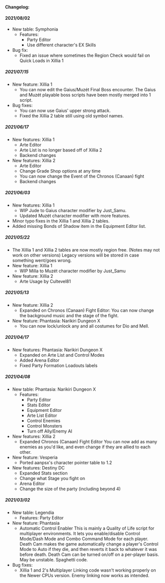 #### Changelog:

#### 2021/08/02
-	New table: Symphonia
	-	Features:
		- Party Editor
		- Use different character's EX Skills
- Bug fix:
	-	Fixed an issue where sometimes the Region Check would fail on Quick Loads in Xillia 1

##### 2021/07/15
-	New feature: Xillia 1
	-	You can now edit the Gaius/Muzét Final Boss encounter.
The Gaius and Muzét playable boss scripts have been mostly merged into 1 script.
-	Bug fixes:
	-	You can now use Gaius' upper strong attack.
	-	Fixed the Xillia 2 table still using old symbol names.

##### 2021/06/17
-	New features: Xillia 1
	-	Arte Editor
	-	Arte List is no longer based off of Xillia 2
	-	Backend changes
-	New features: Xillia 2
	-	Arte Editor
	-	Change Grade Shop options at any time
	-	You can now change the Event of the Chronos (Canaan) fight
	-	Backend changes

##### 2021/06/03
-	New features: Xillia 1
	-	WIP Jude to Gaius character modifier by Just_Samu.
	-	Updated Muzét character modifier with more features.
-	Minor typo fixes in the Xillia 1 and Xillia 2 tables.
-	Added missing Bonds of Shadow item in the Equipment Editor list.

##### 2021/05/22
-	The Xillia 1 and Xillia 2 tables are now mostly region free. (Notes may not work on other versions)
	Legacy versions will be stored in case something went/goes wrong.
-	New feature: Xillia 1
	-	WIP Milla to Muzét character modifier by Just_Samu
-	New feature: Xillia 2
	-	Arte Usage by Cultevel81

##### 2021/05/13
-	New feature: Xillia 2
	-	Expanded on Chronos (Canaan) Fight Editor: You can now change the background music and the stage of the fight.
-	New feature: Phantasia: Narikiri Dungeon X
	- You can now lock/unlock any and all costumes for Dio and Mell.

##### 2021/04/17
 - New features: Phantasia: Narikiri Dungeon X
	 - Expanded on Arte List and Control Modes
	 - Added Arena Editor
	 - Fixed Party Formation Loadouts labels
##### 2021/04/08
- New table: Phantasia: Narikiri Dungeon X
	- Features:
		- Party Editor
		- Stats Editor
		- Equipment Editor
		- Arte List Editor
		- Control Enemies
		- Control Monsters
		- Turn off Ally/Enemy AI
- New features: Xillia 2
	-  Expanded Chronos (Canaan) Fight Editor
		You can now add as many enemies as you'd like, and even change if they are allied to each other.
- New feature: Vesperia
	- Ported aanpsx's character pointer table to 1.2
- New features: Destiny DC
	- Expanded Stats section
	- Change what Stage you fight on
	- Arena Editor
	- Change the size of the party (including beyond 4)

##### 2021/03/02

- New table: Legendia 
   - Features: Party Editor
 - New feature: Phantasia
	 - Automatic Control Enabler
		This is mainly a Quality of Life script for multiplayer environments. It lets you enable/disable Control Mode/Dash Mode and Combo Command Mode for each player. Death Cam makes the game automatically change a player's Control Mode to Auto if they die, and then reverts it back to whatever it was before death. Death Cam can be turned on/off on a per-player basis. May be unstable. Spaghetti code.
- Bug fixes:
	 - Xillia 1 and 2's Multiplayer Linking code wasn't working properly on the Newer CPUs version. Enemy linking now works as intended.